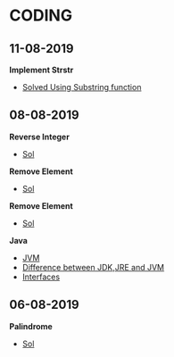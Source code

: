 # CODING


## 11-08-2019

**Implement Strstr**
- [Solved Using Substring function](https://github.com/SaurabhPuri2265/Coding/blob/master/Implement%20StrStr()/Sol.txt)

## 08-08-2019

**Reverse Integer**
- [Sol](https://github.com/SaurabhPuri2265/Coding/blob/master/Reverse%20Integer/Sol.txt)

**Remove Element**
- [Sol](https://github.com/SaurabhPuri2265/Coding/blob/master/Remove%20element/sol.txt)

**Remove Element**
- [Sol](https://github.com/SaurabhPuri2265/Coding/tree/master/Remove%20duplicate)



**Java**
- [JVM](https://www.geeksforgeeks.org/jvm-works-jvm-architecture/)
- [Difference between JDK,JRE and JVM](https://www.geeksforgeeks.org/differences-jdk-jre-jvm/)
- [Interfaces](https://www.geeksforgeeks.org/interfaces-in-java/)


## 06-08-2019

**Palindrome**
- [Sol](https://github.com/SaurabhPuri2265/Coding/blob/master/palindrome/palindrome.txt)



